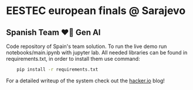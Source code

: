 # EESTEC european finals @ Sarajevo

## Spanish Team ❤️🤝 Gen AI

Code repository of Spain's team solution. To run the live demo run notebooks/main.ipynb with jupyter lab. All needed libraries can be found in requirements.txt, in order to install them use command:

```sh
    pip install -r requirements.txt
```

For a detailed writeup of the system check out the [hacker.io](https://hacker.io) blog!